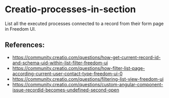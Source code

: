 # Creatio-processes-in-section

List all the executed processes connected to a record from their form page in Freedom UI.

## References:

- https://community.creatio.com/questions/how-get-current-record-id-and-schema-uid-within-list-filter-freedom-ui
- https://community.creatio.com/questions/how-filter-list-page-according-current-user-contact-type-freedom-ui-0
- https://community.creatio.com/questions/filtering-list-view-freedom-ui
- https://community.creatio.com/questions/custom-angular-component-issue-recordid-becomes-undefined-second-open
